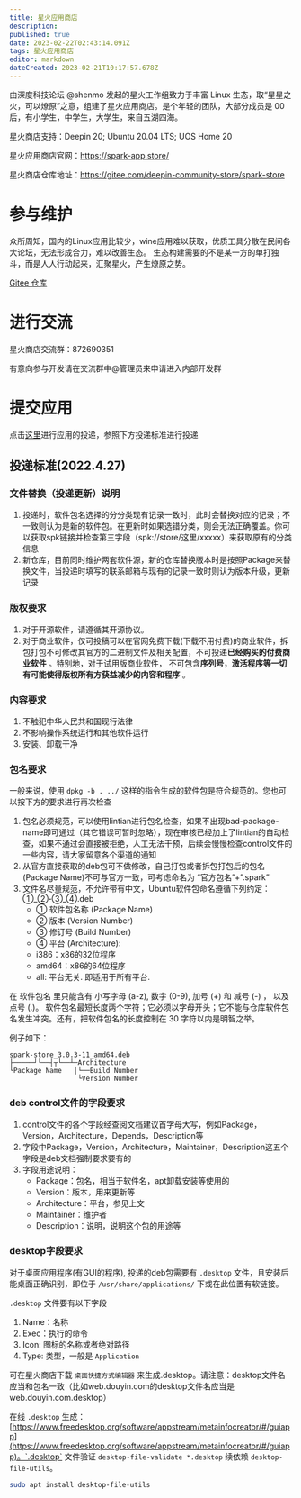 ```yaml
---
title: 星火应用商店
description: 
published: true
date: 2023-02-22T02:43:14.091Z
tags: 星火应用商店
editor: markdown
dateCreated: 2023-02-21T10:17:57.678Z
---
```


由深度科技论坛 @shenmo 发起的星火工作组致力于丰富 Linux 生态，取“星星之火，可以燎原”之意，组建了星火应用商店。是个年轻的团队，大部分成员是 00 后，有小学生，中学生，大学生，来自五湖四海。

星火商店支持：Deepin 20; Ubuntu 20.04 LTS; UOS Home 20

星火应用商店官网：https://spark-app.store/

星火商店仓库地址：https://gitee.com/deepin-community-store/spark-store

# 参与维护

众所周知，国内的Linux应用比较少，wine应用难以获取，优质工具分散在民间各大论坛，无法形成合力，难以改善生态。 生态构建需要的不是某一方的单打独斗，而是人人行动起来，汇聚星火，产生燎原之势。

[Gitee 仓库](https://gitee.com/deepin-community-store/spark-store)

# 进行交流

星火商店交流群：872690351

有意向参与开发请在交流群中@管理员来申请进入内部开发群

# 提交应用

点击[这里](https://upload.deepinos.org/)进行应用的投递，参照下方投递标准进行投递

## 投递标准(2022.4.27)

### 文件替换（投递更新）说明

1. 投递时，软件包名选择的分分类现有记录一致时，此时会替换对应的记录；不一致则认为是新的软件包。在更新时如果选错分类，则会无法正确覆盖。你可以获取spk链接并检查第三字段（spk://store/这里/xxxxx）来获取原有的分类信息
2. 新仓库，目前同时维护两套软件源，新的仓库替换版本时是按照Package来替换文件，当投递时填写的联系邮箱与现有的记录一致时则认为版本升级，更新记录

### 版权要求

1. 对于开源软件，请遵循其开源协议。
2. 对于商业软件，仅可投稿可以在官网免费下载(下载不用付费)的商业软件，拆包打包不可修改其官方的二进制文件及相关配置，不可投递**已经购买的付费商业软件** 。特别地，对于试用版商业软件， 不可包含**序列号，激活程序等一切有可能使得版权所有方获益减少的内容和程序** 。

### 内容要求

1. 不触犯中华人民共和国现行法律
2. 不影响操作系统运行和其他软件运行
3. 安装、卸载干净

### 包名要求

一般来说，使用 `dpkg -b . ../` 这样的指令生成的软件包是符合规范的。您也可以按下方的要求进行再次检查

1. 包名必须规范，可以使用lintian进行包名检查，如果不出现bad-package-name即可通过（其它错误可暂时忽略），现在审核已经加上了lintian的自动检查，如果不通过会直接被拒绝，人工无法干预，后续会慢慢检查control文件的一些内容，请大家留意各个渠道的通知
2. 从官方直接获取的deb包可不做修改，自己打包或者拆包打包后的包名(Package Name)不可与官方一致，可考虑命名为 “官方包名”+”.spark”
3. 文件名尽量规范，不允许带有中文，Ubuntu软件包命名遵循下列约定： ①\_②-③\_④.deb 
	* ① 软件包名称 (Package Name)
	* ② 版本 (Version Number)
	* ③ 修订号 (Build Number)
	* ④ 平台 (Architecture):
  	- i386：x86的32位程序
    - amd64：x86的64位程序	
    - all: 平台无关. 即适用于所有平台.

在 软件包名 里只能含有 小写字母 (a-z), 数字 (0-9), 加号 (+) 和 减号 (-) ， 以及 点号 (.)。 软件包名最短长度两个字符；它必须以字母开头；它不能与仓库软件包名发生冲突。还有，把软件包名的长度控制在 30 字符以内是明智之举。

例子如下：

```
spark-store_3.0.3-11_amd64.deb
├─────┘└──┤┬└──┴─Architecture
└Package Name   │└──Build Number
                 └Version Number
```

### deb control文件的字段要求

1. control文件的各个字段经查阅文档建议首字母大写，例如Package，Version，Architecture，Depends，Description等
2. 字段中Package，Version，Architecture，Maintainer，Description这五个字段是deb文档强制要求要有的
3. 字段用途说明：
	* Package：包名，相当于软件名，apt卸载安装等使用的
	* Version：版本，用来更新等
	* Architecture：平台，参见上文
	* Maintainer：维护者
	* Description：说明，说明这个包的用途等

### desktop字段要求

对于桌面应用程序(有GUI的程序), 投递的deb包需要有 `.desktop` 文件，且安装后能桌面正确识别，即位于 `/usr/share/applications/` 下或在此位置有软链接。

`.desktop` 文件要有以下字段

1. Name：名称
2. Exec：执行的命令
3. Icon: 图标的名称或者绝对路径
4. Type: 类型，一般是 `Application`

可在星火商店下载 `桌面快捷方式编辑器` 来生成.desktop。请注意：desktop文件名应当和包名一致（比如web.douyin.com的desktop文件名应当是web.douyin.com.desktop）

在线 `.desktop` 生成：[https://www.freedesktop.org/software/appstream/metainfocreator/#/guiapp](https://www.freedesktop.org/software/appstream/metainfocreator/#/guiapp)。`.desktop` 文件验证 `desktop-file-validate *.desktop` 续依赖 `desktop-file-utils`。

```bash
sudo apt install desktop-file-utils
```